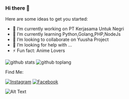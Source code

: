 ### Hi there 👋

Here are some ideas to get you started:

- 🔭 I’m currently working on PT Kerjasama Untuk Negri
- 🌱 I’m currently learning Python,Golang,PHP,NodeJs
- 👯 I’m looking to collaborate on Yuusha Project
- 🤔 I’m looking for help with ...
- ⚡ Fun fact: Anime Lovers

![github stats](https://github-readme-stats.vercel.app/api?username=muhammadzakirramadhan&show_icons=true&theme=radical)
![github toplang](https://github-readme-stats.vercel.app/api/top-langs/?username=muhammadzakirramadhan&layout=compact&theme=nightowl)

Find Me:

<a href="https://www.instagram.com/itsmezak_" target="_blank"><img src="https://img.shields.io/badge/Instagram-%23E4405F.svg?&style=flat-square&logo=instagram&logoColor=white" alt="Instagram"></a>
<a href="https://www.facebook.com/r00t.go.id" target="_blank"><img src="https://img.shields.io/badge/Facebook-%231877F2.svg?&style=flat-square&logo=facebook&logoColor=white" alt="Facebook"></a>

![Alt Text](https://media1.tenor.com/images/f305e78250332a03b57bdf5aa24e22a3/tenor.gif?itemid=13320232)
